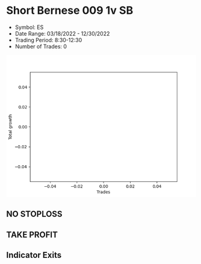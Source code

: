 # Short Bernese 009 1v SB 
- Symbol: ES
- Date Range: 03/18/2022 - 12/30/2022
- Trading Period: 8:30-12:30
- Number of Trades: 0

![Plot](ShortBernese0091vSBES.png)
## NO STOPLOSS














## TAKE PROFIT











## Indicator Exits

